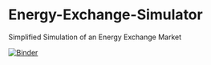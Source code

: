 # Energy-Exchange-Simulator
Simplified Simulation of an Energy Exchange Market 


[![Binder](https://mybinder.org/badge_logo.svg)](https://mybinder.org/v2/gh/ThanujSingaravelan/Energy-Exchange-Simulator/master?filepath=Energy_Exchange_Simulator.ipynb)
